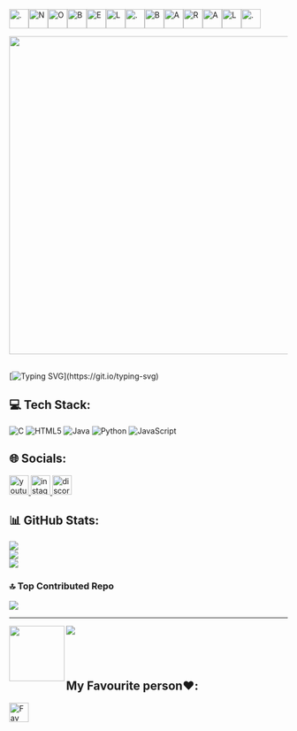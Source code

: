  <div style="display: flex; gap: 20; align-items: center;">
     <img src="https://img.shields.io/badge/- -FFFFFF?style=for-the-badge&logoColor=000000&label=" alt="." height="35" />
  <img src="https://img.shields.io/badge/- -FFFFFF?style=for-the-badge&logo=naver&logoColor=black&label=" alt="N" height="35" />
  <img src="https://img.shields.io/badge/- -FFFFFF?style=for-the-badge&logo=osano&logoColor=black&label=" alt="O" height="35" />
  <img src="https://img.shields.io/badge/- -FFFFFF?style=for-the-badge&logo=bitdefender&logoColor=black&label=" alt="B" height="35" />
  <img src="https://img.shields.io/badge/- -FFFFFF?style=for-the-badge&logo=etsy&logoColor=black&label=" alt="E" height="35" />
  <img src="https://img.shields.io/badge/- -FFFFFF?style=for-the-badge&logo=lerna&logoColor=black&label=" alt="L" height="35" />
  <img src="https://img.shields.io/badge/- -FFFFFF?style=for-the-badge&logoColor=000000&label=" alt="." height="35" />
  <img src="https://img.shields.io/badge/- -FFFFFF?style=for-the-badge&logo=bitdefender&logoColor=000000&label=" alt="B" height="35" />
  <img src="https://img.shields.io/badge/- -FFFFFF?style=for-the-badge&logo=airbrake&logoColor=000000&label=" alt="A" height="35" />
  <img src="https://img.shields.io/badge/- -FFFFFF?style=for-the-badge&logo=revolut&logoColor=000000&label=" alt="R" height="35" />
  <img src="https://img.shields.io/badge/- -FFFFFF?style=for-the-badge&logo=airbrake&logoColor=000000&label=" alt="A" height="35" />
  <img src="https://img.shields.io/badge/- -FFFFFF?style=for-the-badge&logo=lerna&logoColor=000000&label=" alt="L" height="35" />
     <img src="https://img.shields.io/badge/- -FFFFFF?style=for-the-badge&logoColor=000000&label=" alt="." height="35" />
</div>

<img align="left" width="575" hei src="https://i.pinimg.com/originals/31/e1/03/31e1037b1b30c313806263929812df66.gif"  /><br/>
<br clear="both"><br/>


[![Typing SVG](https://readme-typing-svg.demolab.com?font=Fira+Code&weight=700&size=36&pause=1000&color=FFFFFF&width=1000&lines=I+am+Nobel+(still+learning).;I+study+BCA+(5th+Semester)+in+LGIC.;)](https://git.io/typing-svg)


## 💻 Tech Stack:
![C](https://img.shields.io/badge/c-%2300599C.svg?style=for-the-badge&logo=c&logoColor=white) ![HTML5](https://img.shields.io/badge/html5-%23E34F26.svg?style=for-the-badge&logo=html5&logoColor=white) ![Java](https://img.shields.io/badge/java-%23ED8B00.svg?style=for-the-badge&logo=openjdk&logoColor=white) ![Python](https://img.shields.io/badge/python-3670A0?style=for-the-badge&logo=python&logoColor=ffdd54) ![JavaScript](https://img.shields.io/badge/javascript-%23323330.svg?style=for-the-badge&logo=javascript&logoColor=%23F7DF1E)
## 🌐 Socials:
<div align="left">
  <a href="https://www.youtube.com/@mrneol5701" target="_blank">
    <img src="https://img.shields.io/static/v1?message=Youtube&logo=youtube&label=&color=FF0000&logoColor=white&labelColor=&style=for-the-badge" height="35" alt="youtube logo"  />
  </a>
  <a href="https://www.instagram.com/larablebon07/" target="_blank">
    <img src="https://img.shields.io/static/v1?message=Instagram&logo=instagram&label=&color=E4405F&logoColor=white&labelColor=&style=for-the-badge" height="35" alt="instagram logo"  />
  </a>
  <a href="discord.com/_nob3l/" target="_blank">
    <img src="https://img.shields.io/static/v1?message=Discord&logo=discord&label=&color=7289DA&logoColor=white&labelColor=&style=for-the-badge" height="35" alt="discord logo"  />
  </a>
</div>


## 📊 GitHub Stats:
![](https://github-readme-stats.vercel.app/api?username=NobelB07&theme=rose&hide_border=false&include_all_commits=false&count_private=false)<br/>
![](https://nirzak-streak-stats.vercel.app/?user=NobelB07&theme=rose&hide_border=false)<br/>
![](https://github-readme-stats.vercel.app/api/top-langs/?username=NobelB07&theme=rose&hide_border=false&include_all_commits=false&count_private=false&layout=compact)


### 🔝 Top Contributed Repo
![](https://github-contributor-stats.vercel.app/api?username=NobelB07&limit=5&theme=rose&combine_all_yearly_contributions=true)

---
[![](https://visitcount.itsvg.in/api?id=NobelB07&icon=0&color=10)](https://visitcount.itsvg.in)
<img align="left" height="100" width="100" src="https://media4.giphy.com/media/v1.Y2lkPTc5MGI3NjExZ3p3OWZzcnFvb2YzNmpjNnA1eWtlMXdrMmxvbjIxa2RjZjQxaDhyMSZlcD12MV9pbnRlcm5hbF9naWZfYnlfaWQmY3Q9Zw/bGgsc5mWoryfgKBx1u/giphy.gif"  /><br/>
<br/>
<br/>
<br/>

<h2>My Favourite person❤️:</h2>
<a href="https://myaccount.google.com/?utm_source=OGB&utm_medium=app" target="_blank" align>
    <img src="https://img.shields.io/static/v1?message=Fav&logo=heart&label=&color=D14836&logoColor=white&labelColor=&style=for-the-badge" height="35" alt="Fav one"  />
  </a><br/>





  
 



<!-- Proudly created with GPRM ( https://gprm.itsvg.in ) -->





